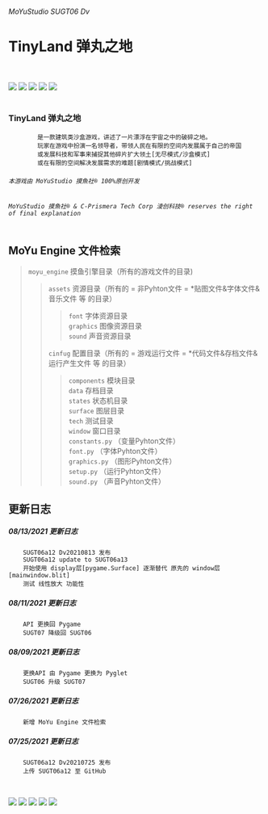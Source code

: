 ###### MoYuStudio SUGT06 Dv
TinyLand 弹丸之地 <br/><br/>
=======================

![](https://github.com/MoYuStudio/SUGT06/raw/main/moyu_engine/assets/graphics/tileland/tl1.png)
![](https://github.com/MoYuStudio/SUGT06/raw/main/moyu_engine/assets/graphics/tileland/tl6.png)
![](https://github.com/MoYuStudio/SUGT06/raw/main/moyu_engine/assets/graphics/tileland/tl11.png)
![](https://github.com/MoYuStudio/SUGT06/raw/main/moyu_engine/assets/graphics/tileland/tl16.png)
![](https://github.com/MoYuStudio/SUGT06/raw/main/moyu_engine/assets/graphics/tileland/tl21.png)<br/><br/>

### TinyLand 弹丸之地
            是一款建筑类沙盒游戏，讲述了一片漂浮在宇宙之中的破碎之地。
            玩家在游戏中扮演一名领导者，带领人民在有限的空间内发展属于自己的帝国
            或发展科技和军事来捕捉其他碎片扩大领土[无尽模式/沙盒模式]
            或在有限的空间解决发展需求的难题[剧情模式/挑战模式]

###### `本游戏由 MoYuStudio 摸魚社® 100%原创开发`
###### `MoYuStudio 摸魚社® & C-Prismera Tech Corp 淩创科技® reserves the right of final explanation` <br/><br/>

MoYu Engine 文件检索
-------------------
>`moyu_engine` 摸鱼引擎目录（所有的游戏文件的目录)<br/>
>>
>>`assets` 资源目录（所有的 = 非Pyhton文件 = *贴图文件&字体文件&音乐文件 等 的目录）<br/>
>>>`font` 字体资源目录<br/>
>>>`graphics` 图像资源目录<br/>
>>>`sound` 声音资源目录<br/>
>>
>>`cinfug` 配置目录（所有的 = 游戏运行文件 = *代码文件&存档文件&运行产生文件 等 的目录）<br/>
>>>`components` 模块目录<br/>
>>>`data` 存档目录<br/>
>>>`states` 状态机目录<br/>
>>>`surface` 图层目录<br/>
>>>`tech` 测试目录<br/>
>>>`window` 窗口目录<br/>
>>>`constants.py` （变量Pyhton文件）<br/>
>>>`font.py` （字体Pyhton文件）<br/>
>>>`graphics.py` （图形Pyhton文件）<br/>
>>>`setup.py` （运行Pyhton文件）<br/>
>>>`sound.py` （声音Pyhton文件）<br/>

更新日志
-------
##### 08/13/2021 更新日志
        SUGT06a12 Dv20210813 发布
        SUGT06a12 update to SUGT06a13
        开始使用 display层[pygame.Surface] 逐渐替代 原先的 window层[mainwindow.blit]
        测试 线性放大 功能性

##### 08/11/2021 更新日志
        API 更换回 Pygame
        SUGT07 降级回 SUGT06

##### 08/09/2021 更新日志
        更换API 由 Pygame 更换为 Pyglet
        SUGT06 升级 SUGT07

##### 07/26/2021 更新日志
        新增 MoYu Engine 文件检索

##### 07/25/2021 更新日志
        SUGT06a12 Dv20210725 发布
        上传 SUGT06a12 至 GitHub

<br/>

![](https://github.com/MoYuStudio/SUGT06/raw/main/moyu_engine/assets/graphics/tileland/tl1.png)
![](https://github.com/MoYuStudio/SUGT06/raw/main/moyu_engine/assets/graphics/tileland/tl6.png)
![](https://github.com/MoYuStudio/SUGT06/raw/main/moyu_engine/assets/graphics/tileland/tl11.png)
![](https://github.com/MoYuStudio/SUGT06/raw/main/moyu_engine/assets/graphics/tileland/tl16.png)
![](https://github.com/MoYuStudio/SUGT06/raw/main/moyu_engine/assets/graphics/tileland/tl21.png)<br/><br/><br/>
